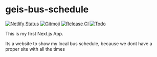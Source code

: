 # geis-bus-schedule

[![Netlify Status](https://api.netlify.com/api/v1/badges/7f6ec618-d7d8-493b-b7ab-f44e65fdef3a/deploy-status)](https://app.netlify.com/sites/brave-feynman-a25437/deploys)
[![Gitmoji](https://img.shields.io/badge/gitmoji-%20😜%20😍-FFDD67.svg?style=flat-square)](https://gitmoji.dev/)
[![Release CI](https://github.com/kaaax0815/geis-bus-schedule/actions/workflows/release.yml/badge.svg)](https://github.com/kaaax0815/geis-bus-schedule/actions/workflows/release.yml)
[![Todo](https://img.shields.io/badge/-TODO-informational)](https://github.com/users/kaaax0815/projects/1#card-57999433)

This is my first Next.js App.

Its a website to show my local bus schedule, because we dont have a proper site with all the times
